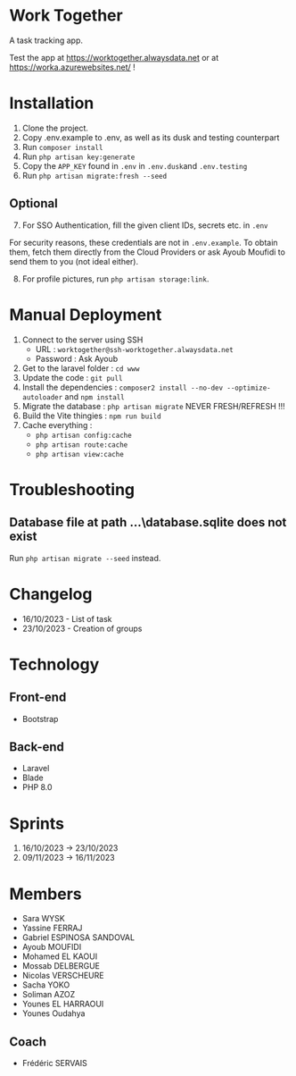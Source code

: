 # Work Together
A task tracking app.

Test the app at https://worktogether.alwaysdata.net or at https://worka.azurewebsites.net/ !

# Installation

1. Clone the project.
2. Copy .env.example to .env, as well as its dusk and testing counterpart
3. Run `composer install`
4. Run `php artisan key:generate`
5. Copy the `APP_KEY` found in `.env` in `.env.dusk`and `.env.testing`
6. Run `php artisan migrate:fresh --seed`

## Optional

7. For SSO Authentication, fill the given client IDs, secrets etc. in `.env`

For security reasons, these credentials are not in `.env.example`. To obtain them,
fetch them directly from the Cloud Providers or ask Ayoub Moufidi to send them to 
you (not ideal either).

8. For profile pictures, run `php artisan storage:link`.

# Manual Deployment

1. Connect to the server using SSH
    * URL : `worktogether@ssh-worktogether.alwaysdata.net`
    * Password : Ask Ayoub
2. Get to the laravel folder : `cd www`
3. Update the code : `git pull`
4. Install the dependencies : `composer2 install --no-dev --optimize-autoloader` and `npm install`
5. Migrate the database : `php artisan migrate` NEVER FRESH/REFRESH !!!
6. Build the Vite thingies : `npm run build`
7. Cache everything :
    * `php artisan config:cache`
    * `php artisan route:cache`
    * `php artisan view:cache`

# Troubleshooting

## Database file at path ...\database.sqlite does not exist

Run `php artisan migrate --seed` instead.

# Changelog
- 16/10/2023 - List of task
- 23/10/2023 - Creation of groups

# Technology
## Front-end
- Bootstrap
## Back-end
- Laravel
- Blade
- PHP 8.0

# Sprints
1. 16/10/2023 -> 23/10/2023
2. 09/11/2023 -> 16/11/2023

# Members
- Sara WYSK
- Yassine FERRAJ 
- Gabriel ESPINOSA SANDOVAL
- Ayoub MOUFIDI
- Mohamed EL KAOUI
- Mossab DELBERGUE 
- Nicolas VERSCHEURE
- Sacha YOKO
- Soliman AZOZ
- Younes EL HARRAOUI
- Younes Oudahya
## Coach
- Frédéric SERVAIS
